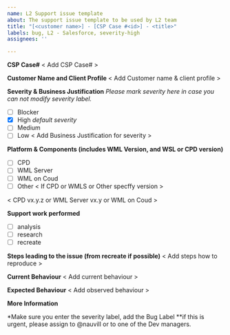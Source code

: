 ```yaml
---
name: L2 Support issue template
about: The support issue template to be used by L2 team
title: "[<customer name>] - [CSP Case #<id>] - <title>"
labels: bug, L2 - Salesforce, severity-high
assignees: ''

---
```


**CSP Case#**
< Add CSP Case# >

**Customer Name and Client Profile**
< Add Customer name & client profile >

**Severity & Business Justification**
_Please mark severity here in case you can not modify severity label._
- [ ] Blocker
- [x] High _default severity_
- [ ] Medium
- [ ] Low
< Add Business Justification for severity >

**Platform & Components (includes WML Version,  and WSL or CPD version)**
- [ ] CPD
- [ ] WML Server
- [ ] WML on Coud
- [ ] Other
< If CPD or WMLS or Other specffy version >

< CPD vx.y.z or WML Server vx.y or WML on Coud >

**Support work performed**
- [ ] analysis
- [ ] research
- [ ] recreate 

**Steps leading to the issue (from recreate if possible)**
< Add steps how to reproduce >

**Current Behaviour**
< Add current behaviour >

**Expected Behaviour**
< Add observed behaviour >

**More Information**

*Make sure you enter the severity label, add the Bug Label
**if this is urgent, please assign to @nauvill or to one of the Dev managers.
